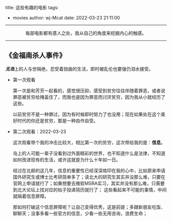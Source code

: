 title: 这些有趣的电影 
tags:
  - movies
author: wj-Mcat
date: 2022-03-23 21:11:00
---

<center>每部电影都有感人之处，我从自己的角度来挖掘内心的触感。</center>

<!--more-->

***

## 《金福南杀人事件》

***无岛***上的人与世隔绝，忍受着扭曲的生活，即时被乱伦也要强仍泪水接受。

* 第一次观看

    第一次是和芳芳一起看的，感觉很压抑，感受到贫穷往往伴随着罪恶，或者说罪恶被贫穷给掩盖住了，而我也是因为罪恶而讨厌贫穷，因为我从小就经历了这些。

    以前贫穷不是一种罪过，因为有时候即时努力了也没用；现在如果处在这个美好时代的你还是贫穷，那是一种自作自受。

* 第二次观看：2022-03-23

    这次观看带个我的冲击比较大，相比第一次的贫穷，这次带给我的是：**信息**。

    岛上的人可能一辈子没看到过外面精彩的世界，也不知道什么是法律，不知道如何改进现有的生活，或许这就是为什么十年如一日。

    经过在北邮的这几年，信息的重要性已经深深烙印在我的心中，比如原来申请国外研究生或博士比考研简单多了；读北大的研究生其实并没那么难，只要在官网上申请就行了；如果想要去微软MSRA实习，其实并没有那么难，只需要到北大论坛上找对应的帖子投递简历就行了； 这些看起来不可能的事情，中间就隔着信息屏障。
    
    那如何打破这个信息屏障呢？让自己变得优秀，这是前提；多跟新朋友吃饭、聊聊天；没事多看一些官方的信息，少看一些无用咨询，浪费生命；